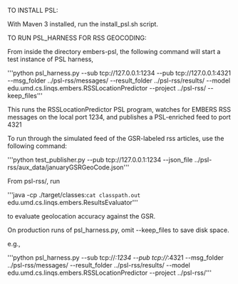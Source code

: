 


TO INSTALL PSL:

With Maven 3 installed, run the install_psl.sh script.

TO RUN PSL_HARNESS FOR RSS GEOCODING:

From inside the directory embers-psl, the following command will start a test instance of PSL harness, 

'''python psl_harness.py --sub tcp://127.0.0.1:1234 --pub tcp://127.0.0.1:4321 --msg_folder ../psl-rss/messages/ --result_folder ../psl-rss/results/ --model edu.umd.cs.linqs.embers.RSSLocationPredictor --project ../psl-rss/ --keep_files'''

This runs the RSSLocationPredictor PSL program, watches for EMBERS RSS messages on the local port 1234, and publishes a PSL-enriched feed to port 4321

To run through the simulated feed of the GSR-labeled rss articles, use the following command:

'''python test_publisher.py --pub tcp://127.0.0.1:1234 --json_file ../psl-rss/aux_data/januaryGSRGeoCode.json'''

From psl-rss/, run 

'''java -cp ./target/classes:`cat classpath.out` edu.umd.cs.linqs.embers.ResultsEvaluator'''

to evaluate geolocation accuracy against the GSR.

On production runs of psl_harness.py, omit --keep_files to save disk space. 

e.g.,

'''python psl_harness.py --sub tcp://*:1234 --pub tcp://*:4321 --msg_folder ../psl-rss/messages/ --result_folder ../psl-rss/results/ --model edu.umd.cs.linqs.embers.RSSLocationPredictor --project ../psl-rss/'''

